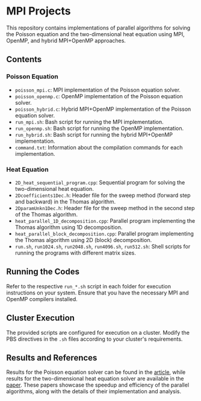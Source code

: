 # MPI Projects

This repository contains implementations of parallel algorithms for solving the Poisson equation and the two-dimensional heat equation using MPI, OpenMP, and hybrid MPI+OpenMP approaches.

## Contents

### Poisson Equation
- `poisson_mpi.c`: MPI implementation of the Poisson equation solver.
- `poisson_openmp.c`: OpenMP implementation of the Poisson equation solver.
- `poisson_hybrid.c`: Hybrid MPI+OpenMP implementation of the Poisson equation solver.
- `run_mpi.sh`: Bash script for running the MPI implementation.
- `run_openmp.sh`: Bash script for running the OpenMP implementation.
- `run_hybrid.sh`: Bash script for running the hybrid MPI+OpenMP implementation.
- `command.txt`: Information about the compilation commands for each implementation.

### Heat Equation
- `2D_heat_sequential_program.cpp`: Sequential program for solving the two-dimensional heat equation.
- `2Dcoefficients1Dec.h`: Header file for the sweep method (forward step and backward) in the Thomas algorithm.
- `2DparamUnkn1Dec.h`: Header file for the sweep method in the second step of the Thomas algorithm.
- `heat_parallel_1D_decomposition.cpp`: Parallel program implementing the Thomas algorithm using 1D decomposition.
- `heat_parallel_block_decomposition.cpp`: Parallel program implementing the Thomas algorithm using 2D (block) decomposition.
- `run.sh`, `run1024.sh`, `run2048.sh`, `run4096.sh`, `run512.sh`: Shell scripts for running the programs with different matrix sizes.

## Running the Codes

Refer to the respective `run_*.sh` script in each folder for execution instructions on your system. Ensure that you have the necessary MPI and OpenMP compilers installed.

## Cluster Execution

The provided scripts are configured for execution on a cluster. Modify the PBS directives in the `.sh` files according to your cluster's requirements.

## Results and References

Results for the Poisson equation solver can be found in the [article](https://doi.org/10.26577/JMMCS-2018-3-523), while results for the two-dimensional heat equation solver are available in the [paper](https://doi.org/10.26577/JMMCS-2019-3-24). These papers showcase the speedup and efficiency of the parallel algorithms, along with the details of their implementation and analysis.

